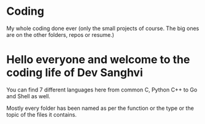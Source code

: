 # Coding
My whole coding done ever (only the small projects of course. The big ones are on the other folders, repos or resume.)

# Hello everyone and welcome to the coding life of Dev Sanghvi

You can find 7 different languages here from common C, Python C++ to Go and Shell as well.

Mostly every folder has been named as per the function or the type or the topic of the files it contains.
